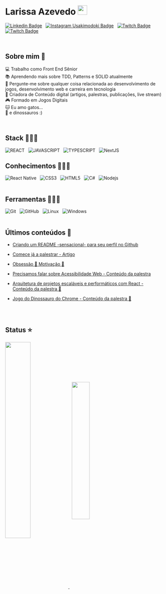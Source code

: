 # Larissa Azevedo <img src="https://user-images.githubusercontent.com/29931326/125177555-2e78db00-e1b3-11eb-9e49-409c4f649cf5.gif" width="30px">

[![Linkedin Badge](https://img.shields.io/badge/Linkedin-323330?style=for-the-badge&logo=linkedin&logoColor=blue)](https://www.linkedin.com/in/larissasazevedo/) &nbsp;
[![Instagram Usakimodoki Badge](https://img.shields.io/badge/Instagram-323330?style=for-the-badge&logo=instagram&logoColor=purple)](https://www.instagram.com/usakimodoki/) &nbsp;
[![Twitch Badge](https://img.shields.io/badge/twitch-323330?style=for-the-badge&logo=twitch&logoColor=6441a5)](https://twitter.com/usakimodoki) &nbsp;
[![Twitch Badge](https://img.shields.io/badge/substack-323330?style=for-the-badge&logo=substack&logoColor=orange)](https://lariazevedo.substack.com/)

<br>

## Sobre mim 🎯

💻 Trabalho como Front End Sênior<br>
📚 Aprendendo mais sobre TDD, Patterns e SOLID atualmente<br>
💬 Pergunte-me sobre qualquer coisa relacionada ao desenvolvimento de jogos, desenvolvimento web e carreira em tecnologia<br>
🎤 Criadora de Conteúdo digital (artigos, palestras, publicações, live stream)<br>
🎮 Formado em Jogos Digitais<br>
🐱 Eu amo gatos...<br>
🦖 e dinossauros :)

<br>

## Stack 👩🏻‍💻
![REACT](https://img.shields.io/badge/React-20232A?style=for-the-badge&logo=react&logoColor=61DAFB) &nbsp;
![JAVASCRIPT](https://img.shields.io/badge/JavaScript-323330?style=for-the-badge&logo=javascript&logoColor=F7DF1E) &nbsp;
![TYPESCRIPT](https://img.shields.io/badge/TypeScript-007ACC?style=for-the-badge&logo=typescript&logoColor=white) &nbsp;
![NextJS](https://img.shields.io/badge/-NextJs-black?style=for-the-badge&logo=next.js) &nbsp;
<br>

## Conhecimentos 👩🏻‍💻
![React Native](https://img.shields.io/badge/-React%20Native-%23282C34?style=for-the-badge&logo=react) &nbsp;
![CSS3](https://img.shields.io/badge/CSS3-1572B6?style=for-the-badge&logo=css3&logoColor=white) &nbsp;
![HTML5](https://img.shields.io/badge/HTML5-E34F26?style=for-the-badge&logo=html5&logoColor=white) &nbsp;
![C#](https://img.shields.io/badge/c%23-%23239120.svg?style=for-the-badge&logo=c-sharp&logoColor=white) &nbsp;
![Nodejs](https://img.shields.io/badge/-Nodejs-black?style=for-the-badge&logo=Node.js) &nbsp;
<br>
<br>

## Ferramentas 👩🏻‍💻
![Git](https://img.shields.io/badge/-git-black?style=for-the-badge&logo=Git) &nbsp;
![GitHub](https://img.shields.io/badge/github-%23121011.svg?logo=github&logoColor=white&style=for-the-badge) &nbsp;
![Linux](https://img.shields.io/badge/-Linux-16C60C?style=for-the-badge&logo=linux&logoColor=white) &nbsp;
![Windows](https://img.shields.io/badge/-Windows-00ADEF?style=for-the-badge&logo=windows&logoColor=white) &nbsp;
<br>
<br>


## Últimos conteúdos 📕

- [Criando um README -sensacional- para seu perfil no Github](https://www.linkedin.com/pulse/criando-um-readmemd-sensacional-para-seu-perfil-santos-de-azevedo/)

- [Comece já a palestrar - Artigo](https://dev.to/lariazevedo/comece-ja-a-palestrar-4pfd)

- [Obsessão 🥰 Motivação 😤](https://lariazevedo.substack.com/p/obsessao-motivacao-?s=w)

- [Precisamos falar sobre Acessibilidade Web - Conteúdo da palestra](https://github.com/LarissaAzevedo/AcessibilidadeWeb) 

- [Arquitetura de projetos escaláveis e performáticos com React - Conteúdo da palestra 🚧](#) 

- [Jogo do Dinossauro do Chrome - Conteúdo da palestra 🚧](#) 

<br>
<br>

## Status ⭐

<a href="https://github.com/anuraghazra/github-readme-stats">
  <img align="center" width='40%' src="https://github-readme-stats.vercel.app/api?username=LarissaAzevedo&show_icons=true&theme=onedark" />
</a> &nbsp; 
<a href="https://github.com/anuraghazra/github-readme-stats">
  <img align="center" width='33.5%'  src="https://github-readme-stats.vercel.app/api/top-langs/?username=LarissaAzevedo&layout=compact&theme=onedark"/>  
</a>

